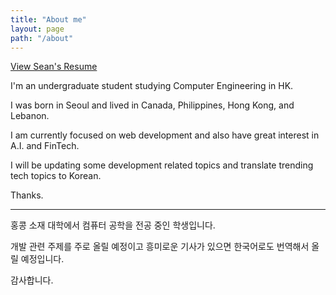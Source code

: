 ```yaml
---
title: "About me"
layout: page
path: "/about"
---
```


[View Sean's Resume](Sean_Cha_CV.pdf)

I'm an undergraduate student studying Computer Engineering in HK.

I was born in Seoul and lived in Canada, Philippines, Hong Kong, and Lebanon.

I am currently focused on web development and also have great interest in A.I. and FinTech.

I will be updating some development related topics and translate trending tech topics to Korean.

Thanks.

<hr/>

홍콩 소재 대학에서 컴퓨터 공학을 전공 중인 학생입니다.

개발 관련 주제를 주로 올릴 예정이고 흥미로운 기사가 있으면 한국어로도 번역해서 올릴 예정입니다.

감사합니다.
